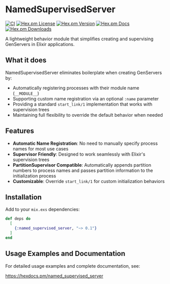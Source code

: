 
# NamedSupervisedServer

[![CI](https://github.com/pertsevds/named_supervised_server/actions/workflows/ci.yml/badge.svg)](https://github.com/pertsevds/named_supervised_server/actions/workflows/ci.yml)
[![Hex.pm License](https://img.shields.io/hexpm/l/named_supervised_server)](https://hex.pm/packages/named_supervised_server)
[![Hex.pm Version](https://img.shields.io/hexpm/v/named_supervised_server)](https://hex.pm/packages/named_supervised_server)
[![Hex.pm Docs](https://img.shields.io/badge/hex-docs-lightgreen)](https://hexdocs.pm/named_supervised_server)
[![Hex.pm Downloads](https://img.shields.io/hexpm/dt/named_supervised_server)](https://hex.pm/packages/named_supervised_server)

A lightweight behavior module that simplifies creating and supervising GenServers in Elixir applications.

## What it does

NamedSupervisedServer eliminates boilerplate when creating GenServers by:

- Automatically registering processes with their module name (`__MODULE__`)
- Supporting custom name registration via an optional `:name` parameter
- Providing a standard `start_link/1` implementation that works with supervision trees
- Maintaining full flexibility to override the default behavior when needed

## Features

- **Automatic Name Registration**: No need to manually specify process names for most use cases
- **Supervisor Friendly**: Designed to work seamlessly with Elixir's supervision trees
- **PartitionSupervisor Compatible**: Automatically appends partition numbers to process names and passes partition information to the initialization process
- **Customizable**: Override `start_link/1` for custom initialization behaviors

## Installation

Add to your `mix.exs` dependencies:

```elixir
def deps do
  [
    {:named_supervised_server, "~> 0.1"}
  ]
end
```

## Usage Examples and Documentation

For detailed usage examples and complete documentation, see:

<https://hexdocs.pm/named_supervised_server>

